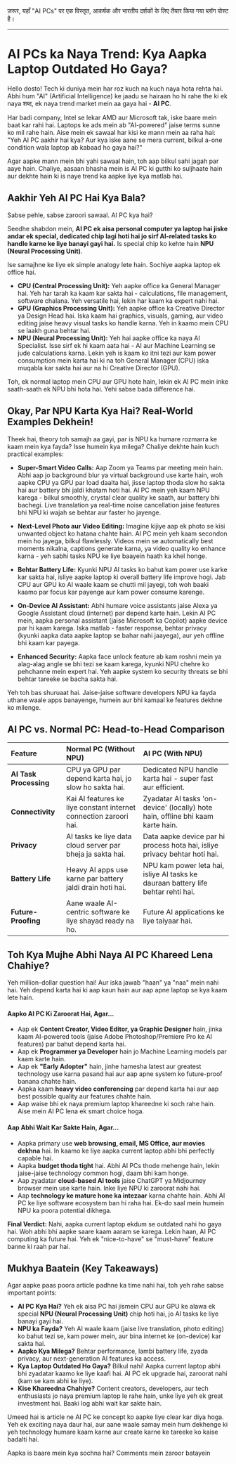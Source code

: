 ज़रूर, यहाँ "AI PCs" पर एक विस्तृत, आकर्षक और भारतीय दर्शकों के लिए तैयार किया गया ब्लॉग पोस्ट है।

***

# AI PCs ka Naya Trend: Kya Aapka Laptop Outdated Ho Gaya?

Hello dosto! Tech ki duniya mein har roz kuch na kuch naya hota rehta hai. Abhi hum "AI" (Artificial Intelligence) ke jaadu se hairaan ho hi rahe the ki ek naya शब्द, ek naya trend market mein aa gaya hai - **AI PC**.

Har badi company, Intel se lekar AMD aur Microsoft tak, iske baare mein baat kar rahi hai. Laptops ke ads mein ab "AI-powered" jaise terms sunne ko mil rahe hain. Aise mein ek sawaal har kisi ke mann mein aa raha hai: "Yeh AI PC aakhir hai kya? Aur kya iske aane se mera current, bilkul a-one condition wala laptop ab kabaad ho gaya hai?"

Agar aapke mann mein bhi yahi sawaal hain, toh aap bilkul sahi jagah par aaye hain. Chaliye, aasaan bhasha mein is AI PC ki gutthi ko suljhaate hain aur dekhte hain ki is naye trend ka aapke liye kya matlab hai.

## Aakhir Yeh AI PC Hai Kya Bala?

Sabse pehle, sabse zaroori sawaal. AI PC kya hai?

Seedhe shabdon mein, **AI PC ek aisa personal computer ya laptop hai jiske andar ek special, dedicated chip lagi hoti hai jo sirf AI-related tasks ko handle karne ke liye banayi gayi hai.** Is special chip ko kehte hain **NPU (Neural Processing Unit)**.

Ise samajhne ke liye ek simple analogy lete hain. Sochiye aapka laptop ek office hai.

-   **CPU (Central Processing Unit):** Yeh aapke office ka General Manager hai. Yeh har tarah ka kaam kar sakta hai - calculations, file management, software chalana. Yeh versatile hai, lekin har kaam ka expert nahi hai.
-   **GPU (Graphics Processing Unit):** Yeh aapke office ka Creative Director ya Design Head hai. Iska kaam hai graphics, visuals, gaming, aur video editing jaise heavy visual tasks ko handle karna. Yeh in kaamo mein CPU se laakh guna behtar hai.
-   **NPU (Neural Processing Unit):** Yeh hai aapke office ka naya AI Specialist. Isse sirf ek hi kaam aata hai - AI aur Machine Learning se jude calculations karna. Lekin yeh is kaam ko itni tezi aur kam power consumption mein karta hai ki na toh General Manager (CPU) iska muqabla kar sakta hai aur na hi Creative Director (GPU).

Toh, ek normal laptop mein CPU aur GPU hote hain, lekin ek AI PC mein inke saath-saath ek NPU bhi hota hai. Yehi sabse bada difference hai.

## Okay, Par NPU Karta Kya Hai? Real-World Examples Dekhein!

Theek hai, theory toh samajh aa gayi, par is NPU ka humare rozmarra ke kaam mein kya fayda? Isse humein kya milega? Chaliye dekhte hain kuch practical examples:

-   **Super-Smart Video Calls:** Aap Zoom ya Teams par meeting mein hain. Abhi aap jo background blur ya virtual background use karte hain, woh aapke CPU ya GPU par load daalta hai, jisse laptop thoda slow ho sakta hai aur battery bhi jaldi khatam hoti hai. AI PC mein yeh kaam NPU karega - bilkul smoothly, crystal clear quality ke saath, aur battery bhi bachegi. Live translation ya real-time noise cancellation jaise features bhi NPU ki wajah se behtar aur faster ho jayenge.

-   **Next-Level Photo aur Video Editing:** Imagine kijiye aap ek photo se kisi unwanted object ko hatana chahte hain. AI PC mein yeh kaam secondon mein ho jayega, bilkul flawlessly. Videos mein se automatically best moments nikalna, captions generate karna, ya video quality ko enhance karna - yeh sabhi tasks NPU ke liye baayein haath ka khel honge.

-   **Behtar Battery Life:** Kyunki NPU AI tasks ko bahut kam power use karke kar sakta hai, isliye aapke laptop ki overall battery life improve hogi. Jab CPU aur GPU ko AI waale kaam se chutti mil jayegi, toh woh baaki kaamo par focus kar payenge aur kam power consume karenge.

-   **On-Device AI Assistant:** Abhi humare voice assistants jaise Alexa ya Google Assistant cloud (internet) par depend karte hain. Lekin AI PC mein, aapka personal assistant (jaise Microsoft ka Copilot) aapke device par hi kaam karega. Iska matlab - faster response, behtar privacy (kyunki aapka data aapke laptop se bahar nahi jaayega), aur yeh offline bhi kaam kar payega.

-   **Enhanced Security:** Aapka face unlock feature ab kam roshni mein ya alag-alag angle se bhi tezi se kaam karega, kyunki NPU chehre ko pehchanne mein expert hai. Yeh aapke system ko security threats se bhi behtar tareeke se bacha sakta hai.

Yeh toh bas shuruaat hai. Jaise-jaise software developers NPU ka fayda uthane waale apps banayenge, humein aur bhi kamaal ke features dekhne ko milenge.

## AI PC vs. Normal PC: Head-to-Head Comparison

| Feature | Normal PC (Without NPU) | AI PC (With NPU) |
| :--- | :--- | :--- |
| **AI Task Processing** | CPU ya GPU par depend karta hai, jo slow ho sakta hai. | Dedicated NPU handle karta hai - super fast aur efficient. |
| **Connectivity** | Kai AI features ke liye constant internet connection zaroori hai. | Zyadatar AI tasks 'on-device' (locally) hote hain, offline bhi kaam karte hain. |
| **Privacy** | AI tasks ke liye data cloud server par bheja ja sakta hai. | Data aapke device par hi process hota hai, isliye privacy behtar hoti hai. |
| **Battery Life** | Heavy AI apps use karne par battery jaldi drain hoti hai. | NPU kam power leta hai, isliye AI tasks ke dauraan battery life behtar rehti hai. |
| **Future-Proofing** | Aane waale AI-centric software ke liye shayad ready na ho. | Future AI applications ke liye taiyaar hai. |

## Toh Kya Mujhe Abhi Naya AI PC Khareed Lena Chahiye?

Yeh million-dollar question hai! Aur iska jawab "haan" ya "naa" mein nahi hai. Yeh depend karta hai ki aap kaun hain aur aap apne laptop se kya kaam lete hain.

#### **Aapko AI PC Ki Zaroorat Hai, Agar...**

-   Aap ek **Content Creator, Video Editor, ya Graphic Designer** hain, jinka kaam AI-powered tools (jaise Adobe Photoshop/Premiere Pro ke AI features) par bahut depend karta hai.
-   Aap ek **Programmer ya Developer** hain jo Machine Learning models par kaam karte hain.
-   Aap ek **"Early Adopter"** hain, jinhe hamesha latest aur greatest technology use karna pasand hai aur aap apne system ko future-proof banana chahte hain.
-   Aapka kaam **heavy video conferencing** par depend karta hai aur aap best possible quality aur features chahte hain.
-   Aap waise bhi ek naya premium laptop khareedne ki soch rahe hain. Aise mein AI PC lena ek smart choice hoga.

#### **Aap Abhi Wait Kar Sakte Hain, Agar...**

-   Aapka primary use **web browsing, email, MS Office, aur movies dekhna** hai. In kaamo ke liye aapka current laptop abhi bhi perfectly capable hai.
-   Aapka **budget thoda tight** hai. Abhi AI PCs thode mehenge hain, lekin jaise-jaise technology common hogi, daam bhi kam honge.
-   Aap zyadatar **cloud-based AI tools** jaise ChatGPT ya Midjourney browser mein use karte hain. Inke liye NPU ki zaroorat nahi hai.
-   Aap **technology ke mature hone ka intezaar** karna chahte hain. Abhi AI PC ke liye software ecosystem ban hi raha hai. Ek-do saal mein humein NPU ka poora potential dikhega.

**Final Verdict:** Nahi, aapka current laptop ekdum se outdated nahi ho gaya hai. Woh abhi bhi aapke saare kaam aaram se karega. Lekin haan, AI PC computing ka future hai. Yeh ek "nice-to-have" se "must-have" feature banne ki raah par hai.

## Mukhya Baatein (Key Takeaways)

Agar aapke paas poora article padhne ka time nahi hai, toh yeh rahe sabse important points:

-   **AI PC Kya Hai?** Yeh ek aisa PC hai jismein CPU aur GPU ke alawa ek special **NPU (Neural Processing Unit)** chip hoti hai, jo AI tasks ke liye banayi gayi hai.
-   **NPU ka Fayda?** Yeh AI waale kaam (jaise live translation, photo editing) ko bahut tezi se, kam power mein, aur bina internet ke (on-device) kar sakta hai.
-   **Aapko Kya Milega?** Behtar performance, lambi battery life, zyada privacy, aur next-generation AI features ka access.
-   **Kya Laptop Outdated Ho Gaya?** Bilkul nahi! Aapka current laptop abhi bhi zyadatar kaamo ke liye kaafi hai. AI PC ek upgrade hai, zaroorat nahi (kam se kam abhi ke liye).
-   **Kise Khareedna Chahiye?** Content creators, developers, aur tech enthusiasts jo naya premium laptop le rahe hain, unke liye yeh ek great investment hai. Baaki log abhi wait kar sakte hain.

Umeed hai is article ne AI PC ke concept ko aapke liye clear kar diya hoga. Yeh ek exciting naya daur hai, aur aane waale samay mein hum dekhenge ki yeh technology humare kaam karne aur create karne ke tareeke ko kaise badalti hai.

Aapka is baare mein kya sochna hai? Comments mein zaroor batayein